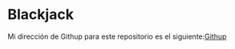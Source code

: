# Blackjack

Mi dirección de Githup para este repositorio es el siguiente:[Githup](https://github.com/albabernal03/Blackjack)
